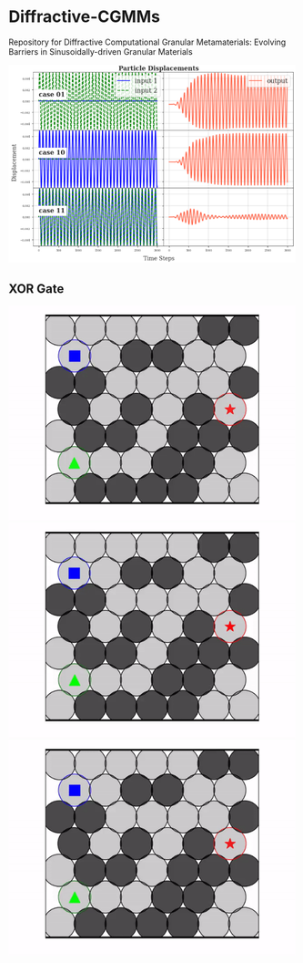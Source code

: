 # Diffractive-CGMMs
Repository for Diffractive Computational Granular Metamaterials: Evolving Barriers in Sinusoidally-driven Granular Materials

<p align="center">
  <img src="https://github.com/AtoosaParsa/Diffractive-CGMMs/blob/main/xor.png"  width="700">
</p>

## XOR Gate
![](https://github.com/AtoosaParsa/Diffractive-CGMMs/blob/main/config_xor_01.gif)
![](https://github.com/AtoosaParsa/Diffractive-CGMMs/blob/main/config_xor_10.gif)
![](https://github.com/AtoosaParsa/Diffractive-CGMMs/blob/main/config_xor_11.gif)
